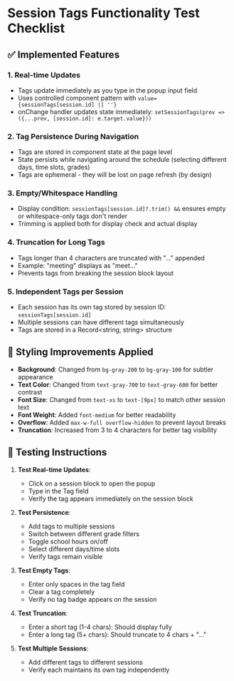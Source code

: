 # Session Tags Functionality Test Checklist

## ✅ Implemented Features

### 1. Real-time Updates

- Tags update immediately as you type in the popup input field
- Uses controlled component pattern with `value={sessionTags[session.id] || ''}`
- onChange handler updates state immediately: `setSessionTags(prev => ({...prev, [session.id]: e.target.value}))`

### 2. Tag Persistence During Navigation

- Tags are stored in component state at the page level
- State persists while navigating around the schedule (selecting different days, time slots, grades)
- Tags are ephemeral - they will be lost on page refresh (by design)

### 3. Empty/Whitespace Handling

- Display condition: `sessionTags[session.id]?.trim() &&` ensures empty or whitespace-only tags don't render
- Trimming is applied both for display check and actual display

### 4. Truncation for Long Tags

- Tags longer than 4 characters are truncated with "..." appended
- Example: "meeting" displays as "meet..."
- Prevents tags from breaking the session block layout

### 5. Independent Tags per Session

- Each session has its own tag stored by session ID: `sessionTags[session.id]`
- Multiple sessions can have different tags simultaneously
- Tags are stored in a Record<string, string> structure

## 🎨 Styling Improvements Applied

- **Background**: Changed from `bg-gray-200` to `bg-gray-100` for subtler appearance
- **Text Color**: Changed from `text-gray-700` to `text-gray-600` for better contrast
- **Font Size**: Changed from `text-xs` to `text-[9px]` to match other session text
- **Font Weight**: Added `font-medium` for better readability
- **Overflow**: Added `max-w-full overflow-hidden` to prevent layout breaks
- **Truncation**: Increased from 3 to 4 characters for better tag visibility

## 📝 Testing Instructions

1. **Test Real-time Updates**:
   - Click on a session block to open the popup
   - Type in the Tag field
   - Verify the tag appears immediately on the session block

2. **Test Persistence**:
   - Add tags to multiple sessions
   - Switch between different grade filters
   - Toggle school hours on/off
   - Select different days/time slots
   - Verify tags remain visible

3. **Test Empty Tags**:
   - Enter only spaces in the tag field
   - Clear a tag completely
   - Verify no tag badge appears on the session

4. **Test Truncation**:
   - Enter a short tag (1-4 chars): Should display fully
   - Enter a long tag (5+ chars): Should truncate to 4 chars + "..."

5. **Test Multiple Sessions**:
   - Add different tags to different sessions
   - Verify each maintains its own tag independently
